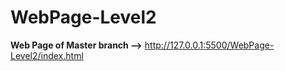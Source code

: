 # WebPage-Level2

**Web Page of Master branch -->** http://127.0.0.1:5500/WebPage-Level2/index.html
